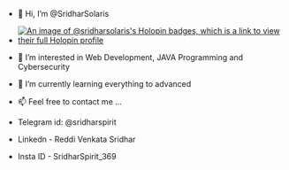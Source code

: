 - 👋 Hi, I’m @SridharSolaris
- [![An image of @sridharsolaris's Holopin badges, which is a link to view their full Holopin profile](https://holopin.me/sridharsolaris)](https://holopin.io/@sridharsolaris)


- 👀 I’m interested in Web Development, JAVA Programming and Cybersecurity
- 🌱 I’m currently learning everything to advanced
- 📫 Feel free to contact me ...
- Telegram id:
  @sridharspirit
- Linkedn -
  Reddi Venkata Sridhar
- Insta ID -
  SridharSpirit_369

<!---
SridharSolaris/SridharSolaris is a ✨ special ✨ repository because its `README.md` (this file) appears on your GitHub profile.
You can click the Preview link to take a look at your changes.
--->

